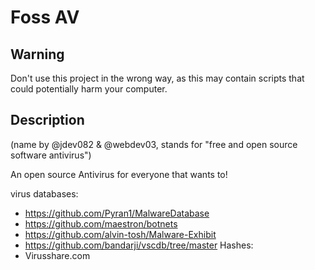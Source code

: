 


# Foss AV

## Warning
Don't use this project in the wrong way, as this may contain scripts that could potentially harm your computer.

## Description
(name by @jdev082 & @webdev03, stands for "free and open source software antivirus")

An open source Antivirus for everyone that wants to!


virus databases: 
  - https://github.com/Pyran1/MalwareDatabase
  - https://github.com/maestron/botnets
  - https://github.com/alvin-tosh/Malware-Exhibit
  - https://github.com/bandarji/vscdb/tree/master
 Hashes:
  - Virusshare.com
